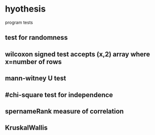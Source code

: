 # hyothesis 

program tests

## test for randomness 

## wilcoxon signed test accepts (x,2) array where x=number of rows

## mann-witney U test  

## #chi-square test for independence  

## spernameRank measure of correlation  

## KruskalWallis  
